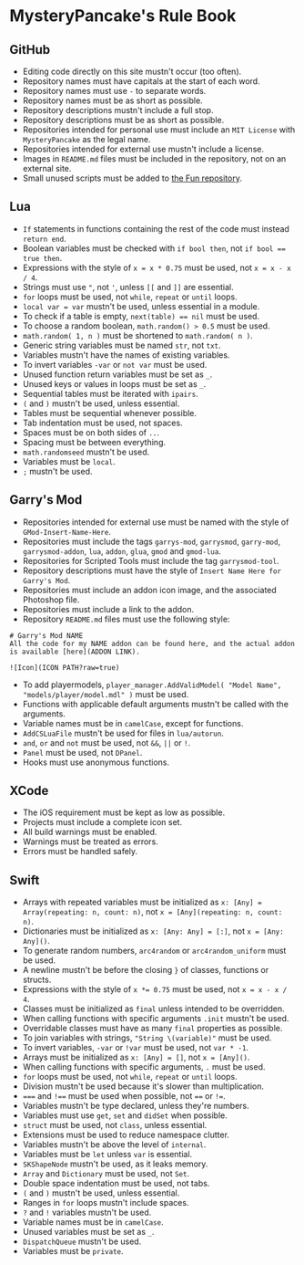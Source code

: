 # MysteryPancake's Rule Book
## GitHub
* Editing code directly on this site mustn't occur (too often).
* Repository names must have capitals at the start of each word.
* Repository names must use `-` to separate words.
* Repository names must be as short as possible.
* Repository descriptions mustn't include a full stop.
* Repository descriptions must be as short as possible.
* Repositories intended for personal use must include an `MIT License` with `MysteryPancake` as the legal name.
* Repositories intended for external use mustn't include a license.
* Images in `README.md` files must be included in the repository, not on an external site.
* Small unused scripts must be added to [the Fun repository](https://github.com/MysteryPancake/Fun).

## Lua
* `If` statements in functions containing the rest of the code must instead `return end`.
* Boolean variables must be checked with `if bool then`, not `if bool == true then`.
* Expressions with the style of `x = x * 0.75` must be used, not `x = x - x / 4`.
* Strings must use `"`, not `'`, unless `[[` and `]]` are essential.
* `for` loops must be used, not `while`, `repeat` or `until` loops.
* `local var = var` mustn't be used, unless essential in a module.
* To check if a table is empty, `next(table) == nil` must be used.
* To choose a random boolean, `math.random() > 0.5` must be used.
* `math.random( 1, n )` must be shortened to `math.random( n )`.
* Generic string variables must be named `str`, not `txt`.
* Variables mustn't have the names of existing variables.
* To invert variables `-var` or `not var` must be used.
* Unused function return variables must be set as `_`.
* Unused keys or values in loops must be set as `_`.
* Sequential tables must be iterated with `ipairs`.
* `(` and `)` mustn't be used, unless essential.
* Tables must be sequential whenever possible.
* Tab indentation must be used, not spaces.
* Spaces must be on both sides of `..`.
* Spacing must be between everything.
* `math.randomseed` mustn't be used.
* Variables must be `local`.
* `;` mustn't be used.

## Garry's Mod
* Repositories intended for external use must be named with the style of `GMod-Insert-Name-Here`.
* Repositories must include the tags `garrys-mod`, `garrysmod`, `garry-mod`, `garrysmod-addon`, `lua`, `addon`, `glua`, `gmod` and `gmod-lua`.
* Repositories for Scripted Tools must include the tag `garrysmod-tool`.
* Repository descriptions must have the style of `Insert Name Here for Garry's Mod`.
* Repositories must include an addon icon image, and the associated Photoshop file.
* Repositories must include a link to the addon.
* Repository `README.md` files must use the following style:

```
# Garry's Mod NAME
All the code for my NAME addon can be found here, and the actual addon is available [here](ADDON LINK).

![Icon](ICON PATH?raw=true)
```
* To add playermodels, `player_manager.AddValidModel( "Model Name", "models/player/model.mdl" )` must be used.
* Functions with applicable default arguments mustn't be called with the arguments.
* Variable names must be in `camelCase`, except for functions.
* `AddCSLuaFile` mustn't be used for files in `lua/autorun`.
* `and`, `or` and `not` must be used, not `&&`, `||` or `!`.
* `Panel` must be used, not `DPanel`.
* Hooks must use anonymous functions.

## XCode
* The iOS requirement must be kept as low as possible.
* Projects must include a complete icon set.
* All build warnings must be enabled.
* Warnings must be treated as errors.
* Errors must be handled safely.

## Swift
* Arrays with repeated variables must be initialized as `x: [Any] = Array(repeating: n, count: n)`, not `x = [Any](repeating: n, count: n)`.
* Dictionaries must be initialized as `x: [Any: Any] = [:]`, not `x = [Any: Any]()`.
* To generate random numbers, `arc4random` or `arc4random_uniform` must be used.
* A newline mustn't be before the closing `}` of classes, functions or structs.
* Expressions with the style of `x *= 0.75` must be used, not `x = x - x / 4`.
* Classes must be initialized as `final` unless intended to be overridden.
* When calling functions with specific arguments `.init` mustn't be used.
* Overridable classes must have as many `final` properties as possible.
* To join variables with strings, `"String \(variable)"` must be used.
* To invert variables, `-var` or `!var` must be used, not `var * -1`.
* Arrays must be initialized as `x: [Any] = []`, not `x = [Any]()`.
* When calling functions with specific arguments, `.` must be used.
* `for` loops must be used, not `while`, `repeat` or `until` loops.
* Division mustn't be used because it's slower than multiplication.
* `===` and `!==` must be used when possible, not `==` or `!=`.
* Variables mustn't be type declared, unless they're numbers.
* Variables must use `get`, `set` and `didSet` when possible.
* `struct` must be used, not `class`, unless essential.
* Extensions must be used to reduce namespace clutter.
* Variables mustn't be above the level of `internal`.
* Variables must be `let` unless `var` is essential.
* `SKShapeNode` mustn't be used, as it leaks memory.
* `Array` and `Dictionary` must be used, not `Set`.
* Double space indentation must be used, not tabs.
* `(` and `)` mustn't be used, unless essential.
* Ranges in `for` loops mustn't include spaces.
* `?` and `!` variables mustn't be used.
* Variable names must be in `camelCase`.
* Unused variables must be set as `_`.
* `DispatchQueue` mustn't be used.
* Variables must be `private`.
